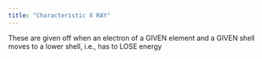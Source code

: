```yaml
---
title: "Characteristic X RAY"
---
```

These are given off when an electron of a GIVEN element and a GIVEN shell moves to a lower shell, i.e., has to LOSE energy

